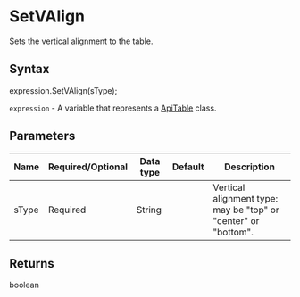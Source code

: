 # SetVAlign

Sets the vertical alignment to the table.

## Syntax

expression.SetVAlign(sType);

`expression` - A variable that represents a [ApiTable](../ApiTable.md) class.

## Parameters

| **Name** | **Required/Optional** | **Data type** | **Default** | **Description** |
| ------------- | ------------- | ------------- | ------------- | ------------- |
| sType | Required | String |  | Vertical alignment type: may be "top" or "center" or "bottom". |

## Returns

boolean